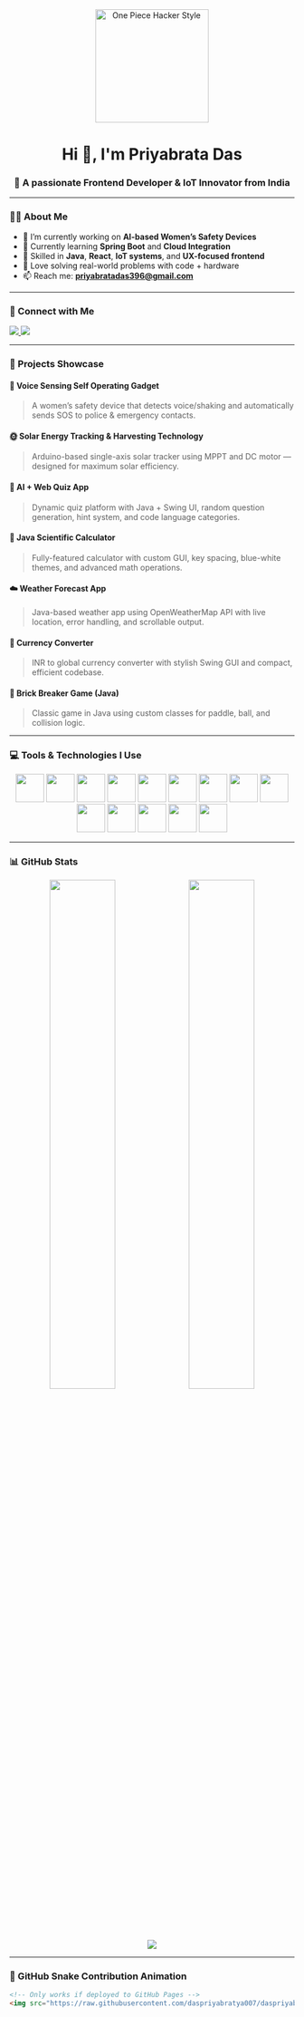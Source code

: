 <div align="center">
  <img height="200" src="https://media.giphy.com/media/v1.Y2lkPTc5MGI3NjExYzJxY3o2d3pydDNua2Z2dWNicmU3MWV3Y2VtYmhldzZ6OXFoZTUwYiZlcD12MV9naWZzX3NlYXJjaCZjdD1n/Wj7lNjMNDxSmc/giphy.gif" alt="One Piece Hacker Style" />
</div>

<h1 align="center">Hi 👋, I'm Priyabrata Das</h1>
<h3 align="center">🚀 A passionate Frontend Developer & IoT Innovator from India</h3>

---

### 🧑‍💻 About Me

- 🔭 I’m currently working on **AI-based Women’s Safety Devices**
- 🌱 Currently learning **Spring Boot** and **Cloud Integration**
- 🧠 Skilled in **Java**, **React**, **IoT systems**, and **UX-focused frontend**
- 🎯 Love solving real-world problems with code + hardware
- 📫 Reach me: **priyabratadas396@gmail.com**

---

### 🔗 Connect with Me

<p align="left">
  <a href="https://www.linkedin.com/in/priyabrata-das-3724a6258" target="blank">
    <img src="https://img.shields.io/badge/-LinkedIn-0077B5?logo=linkedin&style=for-the-badge&logoColor=white" />
  </a>
  <a href="mailto:priyabratadas396@gmail.com" target="blank">
    <img src="https://img.shields.io/badge/-Gmail-D14836?logo=gmail&style=for-the-badge&logoColor=white" />
  </a>
</p>

---

### 🚀 Projects Showcase

#### 🔐 Voice Sensing Self Operating Gadget
> A women’s safety device that detects voice/shaking and automatically sends SOS to police & emergency contacts.

#### 🌞 Solar Energy Tracking & Harvesting Technology
> Arduino-based single-axis solar tracker using MPPT and DC motor — designed for maximum solar efficiency.

#### 🧠 AI + Web Quiz App
> Dynamic quiz platform with Java + Swing UI, random question generation, hint system, and code language categories.

#### 🧮 Java Scientific Calculator
> Fully-featured calculator with custom GUI, key spacing, blue-white themes, and advanced math operations.

#### ☁️ Weather Forecast App
> Java-based weather app using OpenWeatherMap API with live location, error handling, and scrollable output.

#### 💱 Currency Converter
> INR to global currency converter with stylish Swing GUI and compact, efficient codebase.

#### 🧱 Brick Breaker Game (Java)
> Classic game in Java using custom classes for paddle, ball, and collision logic.

---

### 💻 Tools & Technologies I Use

<div align="center">
  <img src="https://cdn.jsdelivr.net/gh/devicons/devicon/icons/html5/html5-original.svg" height="50" />
  <img src="https://cdn.jsdelivr.net/gh/devicons/devicon/icons/css3/css3-original.svg" height="50" />
  <img src="https://cdn.jsdelivr.net/gh/devicons/devicon/icons/javascript/javascript-original.svg" height="50" />
  <img src="https://cdn.jsdelivr.net/gh/devicons/devicon/icons/bootstrap/bootstrap-original.svg" height="50" />
  <img src="https://cdn.jsdelivr.net/gh/devicons/devicon/icons/react/react-original.svg" height="50" />
  <img src="https://cdn.jsdelivr.net/gh/devicons/devicon/icons/java/java-original.svg" height="50" />
  <img src="https://cdn.jsdelivr.net/gh/devicons/devicon/icons/python/python-original.svg" height="50" />
  <img src="https://cdn.jsdelivr.net/gh/devicons/devicon/icons/c/c-original.svg" height="50" />
  <img src="https://cdn.jsdelivr.net/gh/devicons/devicon/icons/mysql/mysql-original-wordmark.svg" height="50" />
  <img src="https://cdn.jsdelivr.net/gh/devicons/devicon/icons/git/git-original.svg" height="50" />
  <img src="https://cdn.jsdelivr.net/gh/devicons/devicon/icons/docker/docker-original-wordmark.svg" height="50" />
  <img src="https://cdn.jsdelivr.net/gh/devicons/devicon/icons/arduino/arduino-original.svg" height="50" />
  <img src="https://www.vectorlogo.zone/logos/getpostman/getpostman-icon.svg" height="50" />
  <img src="https://www.vectorlogo.zone/logos/figma/figma-icon.svg" height="50" />
</div>

---

### 📊 GitHub Stats

<div align="center">
  <img src="https://github-readme-stats.vercel.app/api?username=daspriyabratya007&show_icons=true&theme=tokyonight&hide_border=true" width="48%" />
  <img src="https://github-readme-stats.vercel.app/api/top-langs/?username=daspriyabratya007&layout=compact&theme=tokyonight&hide_border=true" width="48%" />
</div>

<div align="center">
  <img src="https://github-readme-streak-stats.herokuapp.com?user=daspriyabratya007&theme=tokyonight&hide_border=true" />
</div>

---

### 🐍 GitHub Snake Contribution Animation

```html
<!-- Only works if deployed to GitHub Pages -->
<img src="https://raw.githubusercontent.com/daspriyabratya007/daspriyabratya007/output/snake.svg" alt="Snake animation" />
